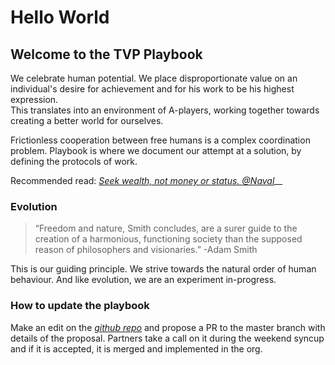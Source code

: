 # Hello World

## Welcome to the TVP Playbook

We celebrate human potential. We place disproportionate value on an individual's desire for achievement and for his work to be his highest expression.   
This translates into an environment of A-players, working together towards creating a better world for ourselves. 

Frictionless cooperation between free humans is a complex coordination problem. Playbook is where we document our attempt at a solution, by defining the protocols of work.

Recommended read: [_Seek wealth, not money or status. @Naval_](https://twitter.com/naval/status/1002103497725173760)\_\_



### Evolution

> “Freedom and nature, Smith concludes, are a surer guide to the creation of a harmonious, functioning society than the supposed reason of philosophers and visionaries.” -Adam Smith

This is our guiding principle. We strive towards the natural order of human behaviour. And like evolution, we are an experiment in-progress.  


### How to update the playbook

Make an edit on the [_github repo_](https://github.com/thevantageproject/playbook) and propose a PR to the master branch with details of the proposal. Partners take a call on it during the weekend syncup and if it is accepted, it is merged and implemented in the org.





